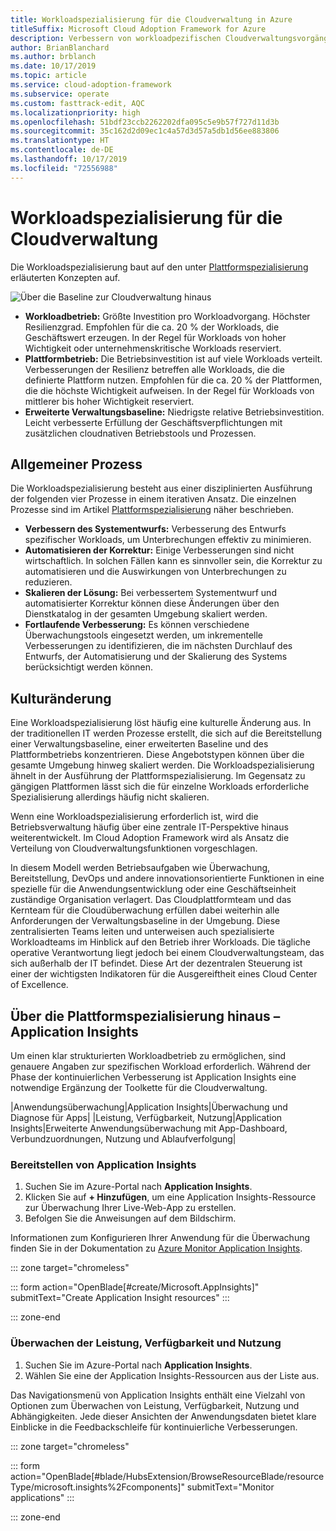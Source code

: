 ```yaml
---
title: Workloadspezialisierung für die Cloudverwaltung in Azure
titleSuffix: Microsoft Cloud Adoption Framework for Azure
description: Verbessern von workloadpezifischen Cloudverwaltungsvorgängen
author: BrianBlanchard
ms.author: brblanch
ms.date: 10/17/2019
ms.topic: article
ms.service: cloud-adoption-framework
ms.subservice: operate
ms.custom: fasttrack-edit, AQC
ms.localizationpriority: high
ms.openlocfilehash: 51bdf23ccb2262202dfa095c5e9b57f727d11d3b
ms.sourcegitcommit: 35c162d2d09ec1c4a57d3d57a5db1d56ee883806
ms.translationtype: HT
ms.contentlocale: de-DE
ms.lasthandoff: 10/17/2019
ms.locfileid: "72556988"
---
```

# <a name="workload-specialization-for-cloud-management"></a>Workloadspezialisierung für die Cloudverwaltung

Die Workloadspezialisierung baut auf den unter [Plattformspezialisierung](./platform-specialization.md) erläuterten Konzepten auf.

![Über die Baseline zur Cloudverwaltung hinaus](../../_images/manage/beyond-the-baseline.png)

- **Workloadbetrieb:** Größte Investition pro Workloadvorgang. Höchster Resilienzgrad. Empfohlen für die ca. 20 % der Workloads, die Geschäftswert erzeugen. In der Regel für Workloads von hoher Wichtigkeit oder unternehmenskritische Workloads reserviert.
- **Plattformbetrieb:** Die Betriebsinvestition ist auf viele Workloads verteilt. Verbesserungen der Resilienz betreffen alle Workloads, die die definierte Plattform nutzen. Empfohlen für die ca. 20 % der Plattformen, die die höchste Wichtigkeit aufweisen. In der Regel für Workloads von mittlerer bis hoher Wichtigkeit reserviert.
- **Erweiterte Verwaltungsbaseline:** Niedrigste relative Betriebsinvestition. Leicht verbesserte Erfüllung der Geschäftsverpflichtungen mit zusätzlichen cloudnativen Betriebstools und Prozessen.

## <a name="high-level-process"></a>Allgemeiner Prozess

Die Workloadspezialisierung besteht aus einer disziplinierten Ausführung der folgenden vier Prozesse in einem iterativen Ansatz. Die einzelnen Prozesse sind im Artikel [Plattformspezialisierung](./platform-specialization.md) näher beschrieben.

- **Verbessern des Systementwurfs:** Verbesserung des Entwurfs spezifischer Workloads, um Unterbrechungen effektiv zu minimieren.
- **Automatisieren der Korrektur:** Einige Verbesserungen sind nicht wirtschaftlich. In solchen Fällen kann es sinnvoller sein, die Korrektur zu automatisieren und die Auswirkungen von Unterbrechungen zu reduzieren.
- **Skalieren der Lösung:** Bei verbessertem Systementwurf und automatisierter Korrektur können diese Änderungen über den Dienstkatalog in der gesamten Umgebung skaliert werden.
- **Fortlaufende Verbesserung:** Es können verschiedene Überwachungstools eingesetzt werden, um inkrementelle Verbesserungen zu identifizieren, die im nächsten Durchlauf des Entwurfs, der Automatisierung und der Skalierung des Systems berücksichtigt werden können.

## <a name="cultural-change"></a>Kulturänderung

Eine Workloadspezialisierung löst häufig eine kulturelle Änderung aus. In der traditionellen IT werden Prozesse erstellt, die sich auf die Bereitstellung einer Verwaltungsbaseline, einer erweiterten Baseline und des Plattformbetriebs konzentrieren. Diese Angebotstypen können über die gesamte Umgebung hinweg skaliert werden. Die Workloadspezialisierung ähnelt in der Ausführung der Plattformspezialisierung. Im Gegensatz zu gängigen Plattformen lässt sich die für einzelne Workloads erforderliche Spezialisierung allerdings häufig nicht skalieren.

Wenn eine Workloadspezialisierung erforderlich ist, wird die Betriebsverwaltung häufig über eine zentrale IT-Perspektive hinaus weiterentwickelt. Im Cloud Adoption Framework wird als Ansatz die Verteilung von Cloudverwaltungsfunktionen vorgeschlagen.

In diesem Modell werden Betriebsaufgaben wie Überwachung, Bereitstellung, DevOps und andere innovationsorientierte Funktionen in eine spezielle für die Anwendungsentwicklung oder eine Geschäftseinheit zuständige Organisation verlagert. Das Cloudplattformteam und das Kernteam für die Cloudüberwachung erfüllen dabei weiterhin alle Anforderungen der Verwaltungsbaseline in der Umgebung. Diese zentralisierten Teams leiten und unterweisen auch spezialisierte Workloadteams im Hinblick auf den Betrieb ihrer Workloads. Die tägliche operative Verantwortung liegt jedoch bei einem Cloudverwaltungsteam, das sich außerhalb der IT befindet. Diese Art der dezentralen Steuerung ist einer der wichtigsten Indikatoren für die Ausgereiftheit eines Cloud Center of Excellence.

## <a name="beyond-platform-specialization---application-insights"></a>Über die Plattformspezialisierung hinaus – Application Insights

Um einen klar strukturierten Workloadbetrieb zu ermöglichen, sind genauere Angaben zur spezifischen Workload erforderlich. Während der Phase der kontinuierlichen Verbesserung ist Application Insights eine notwendige Ergänzung der Toolkette für die Cloudverwaltung.

|Anwendungsüberwachung|Application Insights|Überwachung und Diagnose für Apps| |Leistung, Verfügbarkeit, Nutzung|Application Insights|Erweiterte Anwendungsüberwachung mit App-Dashboard, Verbundzuordnungen, Nutzung und Ablaufverfolgung|

### <a name="deploy-application-insights"></a>Bereitstellen von Application Insights

1. Suchen Sie im Azure-Portal nach **Application Insights**.
2. Klicken Sie auf **+ Hinzufügen**, um eine Application Insights-Ressource zur Überwachung Ihrer Live-Web-App zu erstellen.
3. Befolgen Sie die Anweisungen auf dem Bildschirm.

Informationen zum Konfigurieren Ihrer Anwendung für die Überwachung finden Sie in der Dokumentation zu [Azure Monitor Application Insights](https://docs.microsoft.com/azure/azure-monitor/azure-monitor-app-hub).

::: zone target="chromeless"

::: form action="OpenBlade[#create/Microsoft.AppInsights]" submitText="Create Application Insight resources" :::

::: zone-end

### <a name="monitor-performance-availability-and-usage"></a>Überwachen der Leistung, Verfügbarkeit und Nutzung

1. Suchen Sie im Azure-Portal nach **Application Insights**.
2. Wählen Sie eine der Application Insights-Ressourcen aus der Liste aus.

Das Navigationsmenü von Application Insights enthält eine Vielzahl von Optionen zum Überwachen von Leistung, Verfügbarkeit, Nutzung und Abhängigkeiten. Jede dieser Ansichten der Anwendungsdaten bietet klare Einblicke in die Feedbackschleife für kontinuierliche Verbesserungen.

::: zone target="chromeless"

<!-- markdownlint-disable DOCSMD001 -->

::: form action="OpenBlade[#blade/HubsExtension/BrowseResourceBlade/resourceType/microsoft.insights%2Fcomponents]" submitText="Monitor applications" :::

<!-- markdownlint-enable DOCSMD001 -->

::: zone-end
